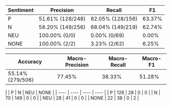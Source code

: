 | Sentiment | Precision | Recall | F1 |
| --------- | --------- | ------ | -- |
| P | 51.61% (128/248) | 82.05% (128/156) | 63.37% |
| N | 58.20% (149/256) | 68.04% (149/219) | 62.74% |
| NEU | 100.00% (0/0) | 0.00% (0/69) | 0.00% |
| NONE | 100.00% (2/2) | 3.23% (2/62) | 6.25% |

| Accuracy | Macro-Precision | Macro-Recall | Macro-F1 |
| -------- | --------------- | ------------ | -------- |
| 55.14% (279/506) | 77.45% | 38.33% | 51.28% |

|  | P | N | NEU | NONE |
| ---- | ---- | ---- | ---- |
| P  | 128  | 28  | 0  | 0 |
| N  | 70  | 149  | 0  | 0 |
| NEU  | 28  | 41  | 0  | 0 |
| NONE  | 22  | 38  | 0  | 2 |
